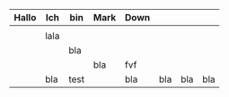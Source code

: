 | Hallo | Ich  | bin  | Mark | Down |     |     |     |
| ----- | ---- | ---- | ---- | ---- | --- | --- | --- |
|       |      |      |      |      |     |     |     |
|       | lala |      |      |      |     |     |     |
|       |      | bla  |      |      |     |     |     |
|       |      |      | bla  | fvf  |     |     |     |
|       | bla  | test |      | bla  | bla | bla | bla |
